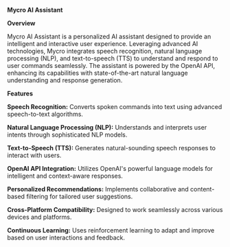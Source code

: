 **Mycro AI Assistant**

**Overview**

Mycro AI Assistant is a personalized AI assistant designed to provide an intelligent and interactive user experience. Leveraging advanced AI technologies, Mycro integrates speech recognition, natural language processing (NLP), and text-to-speech (TTS) to understand and respond to user commands seamlessly. The assistant is powered by the OpenAI API, enhancing its capabilities with state-of-the-art natural language understanding and response generation.

**Features**

**Speech Recognition:** Converts spoken commands into text using advanced speech-to-text algorithms.

**Natural Language Processing (NLP):** Understands and interprets user intents through sophisticated NLP models.

**Text-to-Speech (TTS):** Generates natural-sounding speech responses to interact with users.

**OpenAI API Integration:** Utilizes OpenAI's powerful language models for intelligent and context-aware responses.

**Personalized Recommendations:** Implements collaborative and content-based filtering for tailored user suggestions.

**Cross-Platform Compatibility:** Designed to work seamlessly across various devices and platforms.

**Continuous Learning:** Uses reinforcement learning to adapt and improve based on user interactions and feedback.
